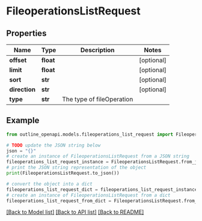 # FileoperationsListRequest


## Properties

Name | Type | Description | Notes
------------ | ------------- | ------------- | -------------
**offset** | **float** |  | [optional] 
**limit** | **float** |  | [optional] 
**sort** | **str** |  | [optional] 
**direction** | **str** |  | [optional] 
**type** | **str** | The type of fileOperation | 

## Example

```python
from outline_openapi.models.fileoperations_list_request import FileoperationsListRequest

# TODO update the JSON string below
json = "{}"
# create an instance of FileoperationsListRequest from a JSON string
fileoperations_list_request_instance = FileoperationsListRequest.from_json(json)
# print the JSON string representation of the object
print(FileoperationsListRequest.to_json())

# convert the object into a dict
fileoperations_list_request_dict = fileoperations_list_request_instance.to_dict()
# create an instance of FileoperationsListRequest from a dict
fileoperations_list_request_from_dict = FileoperationsListRequest.from_dict(fileoperations_list_request_dict)
```
[[Back to Model list]](../README.md#documentation-for-models) [[Back to API list]](../README.md#documentation-for-api-endpoints) [[Back to README]](../README.md)


